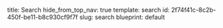 title: Search
hide_from_top_nav: true
template: search
id: 2f74f41c-8c2b-450f-be11-b8c930cf9f7f
slug: search
blueprint: default
